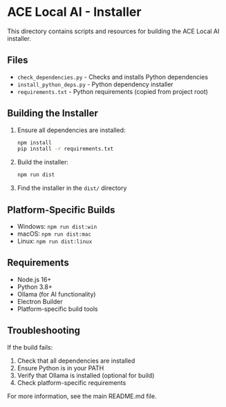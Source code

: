# ACE Local AI - Installer

This directory contains scripts and resources for building the ACE Local AI installer.

## Files

- `check_dependencies.py` - Checks and installs Python dependencies
- `install_python_deps.py` - Python dependency installer
- `requirements.txt` - Python requirements (copied from project root)

## Building the Installer

1. Ensure all dependencies are installed:
   ```bash
   npm install
   pip install -r requirements.txt
   ```

2. Build the installer:
   ```bash
   npm run dist
   ```

3. Find the installer in the `dist/` directory

## Platform-Specific Builds

- Windows: `npm run dist:win`
- macOS: `npm run dist:mac`
- Linux: `npm run dist:linux`

## Requirements

- Node.js 16+
- Python 3.8+
- Ollama (for AI functionality)
- Electron Builder
- Platform-specific build tools

## Troubleshooting

If the build fails:

1. Check that all dependencies are installed
2. Ensure Python is in your PATH
3. Verify that Ollama is installed (optional for build)
4. Check platform-specific requirements

For more information, see the main README.md file.
